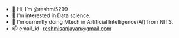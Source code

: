 - 👋 Hi, I’m @reshmi5299
- 👀 I’m interested in Data science.
- 🌱 I’m currently doing Mtech in Artificial Intelligence(AI) from NITS.
- 📫 email_id- reshmisanjayan@gmail.com

<!---
reshmi5299/reshmi5299 is a ✨ special ✨ repository because its `README.md` (this file) appears on your GitHub profile.
You can click the Preview link to take a look at your changes.
--->
